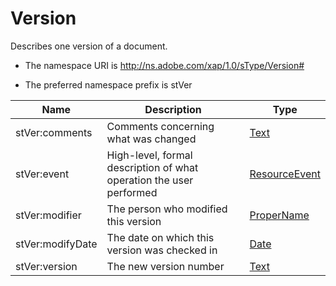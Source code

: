 # Version

Describes one version of a document.

- The namespace URI is http://ns.adobe.com/xap/1.0/sType/Version#

- The preferred namespace prefix is stVer

|Name|Description|Type|
|----|-----------|----|
|stVer:comments|Comments concerning what was changed  |[Text](./CoreProperties.md#text)|
|stVer:event|High-level, formal description of what operation the user performed  |[ResourceEvent](./ResourceEvent.md)|
|stVer:modifier|The person who modified this version  |[ProperName](./CoreProperties.md#propername)|
|stVer:modifyDate|The date on which this version was checked in  |[Date](./CoreProperties.md#date)|
|stVer:version|The new version number  |[Text](./CoreProperties.md#text)|
